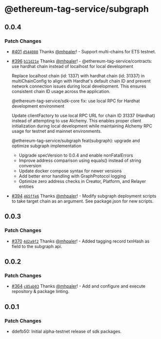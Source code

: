 # @ethereum-tag-service/subgraph

## 0.0.4

### Patch Changes

- [#401](https://github.com/ethereum-tag-service/ets/pull/401) [`d544088`](https://github.com/ethereum-tag-service/ets/commit/d544088664ac78424d290ee417c85dd9bf205749) Thanks [@mhpaler](https://github.com/mhpaler)! - Support multi-chains for ETS testnet.

- [#396](https://github.com/ethereum-tag-service/ets/pull/396) [`b11d21e`](https://github.com/ethereum-tag-service/ets/commit/b11d21ea8ede9938442165da29550dfef405a658) Thanks [@mhpaler](https://github.com/mhpaler)! - @ethereum-tag-service/contracts: use hardhat chain instead of localhost for local development

  Replace localhost chain (id: 1337) with hardhat chain (id: 31337) in multiChainConfig
  to align with Hardhat's default chain ID and prevent network connection issues during
  local development. This ensures consistent chain ID usage across the application.

  @ethereum-tag-service/sdk-core fix: use local RPC for Hardhat development environment

  Update clientFactory to use local RPC URL for chain ID 31337 (Hardhat) instead of
  attempting to use Alchemy. This enables proper client initialization during local
  development while maintaining Alchemy RPC usage for testnet and mainnet environments.

  @ethereum-tag-service/subgraph feat(subgraph): upgrade and optimize subgraph implementation

  - Upgrade specVersion to 0.0.4 and enable nonFatalErrors
  - Improve address comparison using equals() instead of string conversion
  - Update docker compose syntax for newer versions
  - Add better error handling with GraphProtocol logging
  - Optimize zero address checks in Creator, Platform, and Relayer entities

- [#394](https://github.com/ethereum-tag-service/ets/pull/394) [`465ffe6`](https://github.com/ethereum-tag-service/ets/commit/465ffe6a5d99a469e770d5118e231eccf3faa86f) Thanks [@mhpaler](https://github.com/mhpaler)! - Modify subgraph deployment scripts to take target chain as an argument. See package.json for new scripts.

## 0.0.3

### Patch Changes

- [#370](https://github.com/ethereum-tag-service/ets/pull/370) [`4d2a9f2`](https://github.com/ethereum-tag-service/ets/commit/4d2a9f27ab59017b87294573ebc5f5f5a08d22f7) Thanks [@mhpaler](https://github.com/mhpaler)! - Added tagging record txnHash as field to the subgraph api.

## 0.0.2

### Patch Changes

- [#364](https://github.com/ethereum-tag-service/ets/pull/364) [`c85ab03`](https://github.com/ethereum-tag-service/ets/commit/c85ab033adbff506a27e0c747da01a0ac53e9f59) Thanks [@mhpaler](https://github.com/mhpaler)! - Add and configure and execute repository & package linting.

## 0.0.1

### Patch Changes

- ddefb50: Initial alpha-testnet release of sdk packages.
